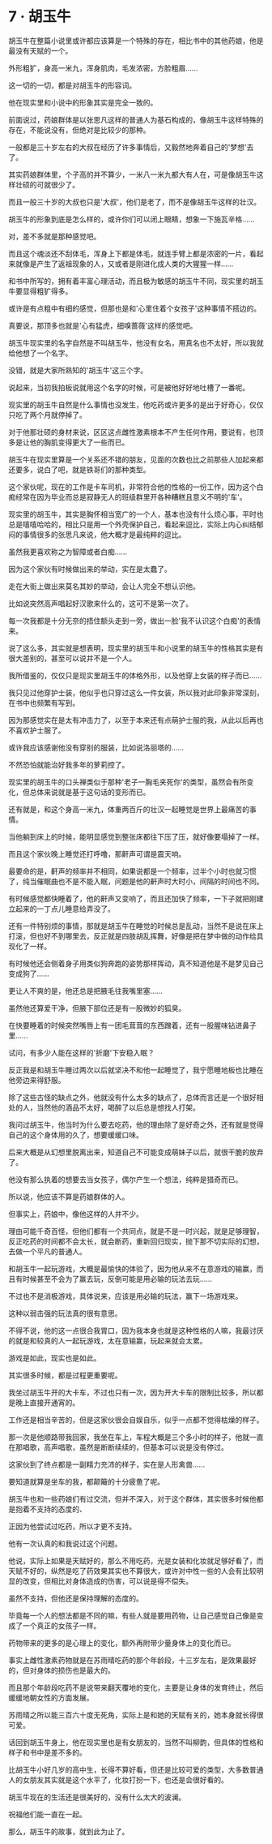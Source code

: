 <link rel="stylesheet" href="../styles/text.css" />
<h1>7 · 胡玉牛</h1>

胡玉牛在整篇小说里或许都应该算是一个特殊的存在，相比书中的其他药娘，他是最没有天赋的一个。

外形粗犷，身高一米九，浑身肌肉，毛发浓密，方脸粗眉......

这一切的一切，都是对胡玉牛的形容词。

他在现实里和小说中的形象其实是完全一致的。

前面说过，药娘群体是以张思凡这样的普通人为基石构成的，像胡玉牛这样特殊的存在，不能说没有，但绝对是比较少的那种。

一般都是三十岁左右的大叔在经历了许多事情后，又毅然地奔着自己的'梦想'去了。

其实药娘群体里，个子高的并不算少，一米八一米九都大有人在，可是像胡玉牛这样壮硕的可就很少了。

而且一般三十岁的大叔也只是'大叔'，他们是老了，而不是像胡玉牛这样的壮汉。

胡玉牛的形象到底是怎么样的，或许你们可以闭上眼睛，想象一下施瓦辛格......

对，差不多就是那种感觉吧。

而且这个魂淡还不刮体毛，浑身上下都是体毛，就连手臂上都是浓密的一片，看起来就像是产生了返祖现象的人，又或者是刚进化成人类的大猩猩一样......

和书中所写的，拥有着丰富心理活动，而且极为敏感的胡玉牛不同，现实里的胡玉牛要显得粗犷得多。

或许是有点粗中有细的感觉，但那也是和'心里住着个女孩子'这种事情不搭边的。

真要说，那顶多也就是'心有猛虎，细嗅蔷薇'这样的感觉吧。

胡玉牛现实里的名字自然是不叫胡玉牛，他没有女名，用真名也不太好，所以我就给他想了一个名字。

没错，就是大家所熟知的'胡玉牛'这三个字。

说起来，当初我拍板说就用这个名字的时候，可是被他好好地吐槽了一番呢。

现实里的胡玉牛自然是什么事情也没发生，他吃药或许更多的是出于好奇心，仅仅只吃了两个月就停掉了。

对于他那壮硕的身材来说，区区这点雌性激素根本不产生任何作用，要说有，也顶多是让他的胸肌变得更大了一些而已。

胡玉牛在现实里算是一个关系还不错的朋友，见面的次数也比之前那些人加起来都还要多，说白了吧，就是铁哥们的那种类型。

这个家伙呢，现在的工作是卡车司机，非常符合他的性格的一份工作，因为这个白痴经常在因为毕业而总是寂静无人的班级群里开各种糟糕且意义不明的'车'。

现实里的胡玉牛，其实是胸怀相当宽广的一个人，基本也没有什么烦心事，平时也总是嘻嘻哈哈的，相比只是用一个外壳保护自己，看起来逗比，实际上内心纠结郁闷的事情很多的张思凡来说，他大概才是最纯粹的逗比。

虽然我更喜欢称之为智障或者白痴......

因为这个家伙有时候做出来的举动，实在是太蠢了。

走在大街上做出来莫名其妙的举动，会让人完全不想认识他。

比如说突然高声唱起好汉歌来什么的，这可不是第一次了。

每一次我都是十分无奈的捂住额头走到一旁，做出一脸'我不认识这个白痴'的表情来。

说了这么多，其实就是想表明，现实里的胡玉牛和小说里的胡玉牛的性格其实是有很大差别的，甚至可以说并不是一个人。

我所借鉴的，仅仅只是现实里胡玉牛的体格外形，以及他穿上女装的样子而已......

我只见过他穿护士装，他似乎也只穿过这么一件女装，所以我对此印象非常深刻，在书中也频繁有写到。

因为那感觉实在是太有冲击力了，以至于本来还有点萌护士服的我，从此以后再也不喜欢护士服了。

或许我应该感谢他没有穿别的服装，比如说洛丽塔的......

不然恐怕就能治好我多年的萝莉控了。

现实里的胡玉牛的口头禅类似于那种'老子一胸毛夹死你'的类型，虽然会有所变化，但总体来说就是基于这句话的变形而已。

还有就是，和这个身高一米九，体重两百斤的壮汉一起睡觉是世界上最痛苦的事情。

当他躺到床上的时候，能明显感觉到整张床都往下压了压，就好像要塌掉了一样。

而且这个家伙晚上睡觉还打呼噜，那鼾声可谓是震天响。

最要命的是，鼾声的频率并不相同，如果说都是一个频率，过半个小时也就习惯了，纯当催眠曲也不是不能入眠，问题是他的鼾声时大时小，间隔的时间也不同。

有时候感觉都快睡着了，他的鼾声又变响了，而且还加快了频率，一下子就把刚建立起来的一丁点儿睡意给弄没了。

还有一件特别烦的事情，那就是胡玉牛在睡觉的时候总是乱动，当然不是说在床上打滚，但也好不到哪里去，反正就是四肢胡乱挥舞，好像是把在梦中做的动作给具现化了一样。

有时候他还会侧着身子用类似狗奔跑的姿势那样挥动，真不知道他是不是梦见自己变成狗了......

更让人不爽的是，他还总是把腋毛往我嘴里塞......

虽然他还算爱干净，但腋下部位还是有一股微妙的狐臭。

在快要睡着的时候突然嘴唇上有一团毛茸茸的东西蹭着，还有一股腥味钻进鼻子里......

试问，有多少人能在这样的'折磨'下安稳入眠？

反正我是和胡玉牛睡过两次以后就坚决不和他一起睡觉了，我宁愿睡地板也比睡在他旁边来得舒服。

除了这些古怪的缺点之外，他就没有什么太多的缺点了，总体而言还是一个很好相处的人，当然他的酒品不太好，喝醉了以后总是想找人打架。

我问过胡玉牛，他当时为什么要去吃药，他的理由除了是好奇之外，还有就是觉得自己的这个身体用的久了，想要缓缓口味。

后来大概是从幻想里脱离出来，知道自己不可能变成萌妹子以后，就很干脆的放弃了。

他没有那么执着的想要去当女孩子，偶尔产生一个想法，纯粹是猎奇而已。

所以说，他应该不算是药娘群体的人。

但事实上，药娘中，像他这样的人并不少。

理由可能千奇百怪，但他们都有一个共同点，就是不是一时兴起，就是足够理智，反正吃药的时间都不会太长，就会断药，重新回归现实，抛下那不切实际的幻想，去做一个平凡的普通人。

和胡玉牛一起玩游戏，大概是最愉快的体验了，因为他从来不在意游戏的输赢，而且有时候甚至不会为了赢去玩，反倒可能是用必输的玩法去玩......

不过也不是消极游戏，具体说来，应该是用必输的玩法，赢下一场游戏来。

这种以弱击强的玩法真的很有意思。

不得不说，他的这一点很合我胃口，因为我本身也就是这种性格的人嘛，我最讨厌的就是和较真的人一起玩游戏，太在意输赢，玩起来就会太累。

游戏是如此，现实也是如此。

其实很多时候，都是过程更重要呢。

我坐过胡玉牛开的大卡车，不过也只有一次，因为开大卡车的限制比较多，所以都是晚上直接开通宵的。

工作还是相当辛苦的，但是这家伙很会自娱自乐，似乎一点都不觉得枯燥的样子。

那一次是他顺路带我回家，我坐在车上，车程大概是三个多小时的样子，他就一直在那唱歌，高声唱歌，虽然是断断续续的，但基本可以说是没有停过。

这家伙到了终点都是一副精力充沛的样子，实在是人形禽兽......

要知道就算是坐车的我，都颠簸的十分疲惫了呢。

胡玉牛也和一些药娘们有过交流，但并不深入，对于这个群体，其实很多时候他都是抱着不支持的态度的、

正因为他尝试过吃药，所以才更不支持。

他有一次认真的和我说过这个问题。

他说，实际上如果是天赋好的，那么不用吃药，光是女装和化妆就足够好看了，而天赋不好的，纵然是吃了药效果其实也不算很大，或许对中性一些的人会有比较明显的改变，但相比对身体造成的伤害，可以说是得不偿失。

虽然不支持，但他还是保持理解的态度的。

毕竟每一个人的想法都是不同的嘛，有些人就是要用药物，让自己感觉自己像是变成了一个真正的女孩子一样。

药物带来的更多的是心理上的变化，额外再附带少量身体上的变化而已。

事实上雌性激素药物就是在苏雨晴吃药的那个年龄段，十三岁左右，是效果最好的，但对身体的损伤也是最大的。

而且那个年龄段吃药不是说带来翻天覆地的变化，主要是让身体的发育终止，然后缓缓地朝女性的方面发展。

苏雨晴之所以能三百六十度无死角，实际上是和她的天赋有关的，她本身就长得很可爱。

话回到胡玉牛身上，他在现实里也是有女朋友的，当然不叫柳韵，但具体的性格和样子和书中是差不多的。

比胡玉牛小好几岁的高中生，长得不算好看，但还是比较可爱的类型，大多数普通人的女朋友其实就是这个水平了，化妆打扮一下，也还是会很好看的。

胡玉牛现在的生活还是很美好的，没有什么太大的波澜。

祝福他们能一直在一起。

那么，胡玉牛的故事，就到此为止了。
